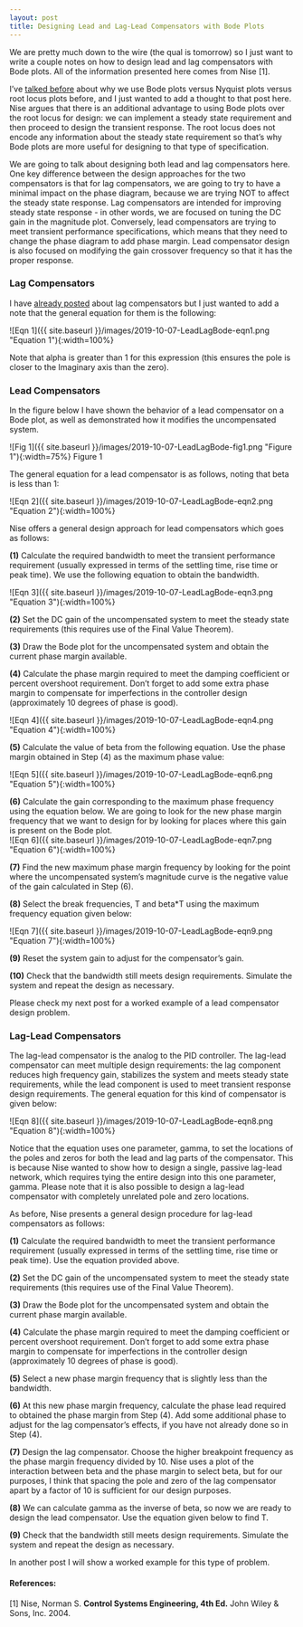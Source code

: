```yaml
---
layout: post
title: Designing Lead and Lag-Lead Compensators with Bode Plots
---
```


We are pretty much down to the wire (the qual is tomorrow) so I just want to write a couple notes on how to design lead and lag compensators with Bode plots. All of the information presented here comes from Nise [1]. 

I’ve [talked before](https://sassafras13.github.io/ClassicalControlTheoryToolbox/) about why we use Bode plots versus Nyquist plots versus root locus plots before, and I just wanted to add a thought to that post here. Nise argues that there is an additional advantage to using Bode plots over the root locus for design: we can implement a steady state requirement and then proceed to design the transient response. The root locus does not encode any information about the steady state requirement so that’s why Bode plots are more useful for designing to that type of specification. 

We are going to talk about designing both lead and lag compensators here. One key difference between the design approaches for the two compensators is that for lag compensators, we are going to try to have a minimal impact on the phase diagram, because we are trying NOT to affect the steady state response. Lag compensators are intended for improving steady state response - in other words, we are focused on tuning the DC gain in the magnitude plot. Conversely, lead compensators are trying to meet transient performance specifications, which means that they need to change the phase diagram to add phase margin. Lead compensator design is also focused on modifying the gain crossover frequency so that it has the proper response. 

### Lag Compensators

I have [already posted](https://sassafras13.github.io/BodeCompDesign/) about lag compensators but I just wanted to add a note that the general equation for them is the following: 

![Eqn 1]({{ site.baseurl }}/images/2019-10-07-LeadLagBode-eqn1.png "Equation 1"){:width=100%}

Note that alpha is greater than 1 for this expression (this ensures the pole is closer to the Imaginary axis than the zero). 

### Lead Compensators

In the figure below I have shown the behavior of a lead compensator on a Bode plot, as well as demonstrated how it modifies the uncompensated system. 

![Fig 1]({{ site.baseurl }}/images/2019-10-07-LeadLagBode-fig1.png "Figure 1"){:width=75%} Figure 1

The general equation for a lead compensator is as follows, noting that beta is less than 1:

![Eqn 2]({{ site.baseurl }}/images/2019-10-07-LeadLagBode-eqn2.png "Equation 2"){:width=100%}

Nise offers a general design approach for lead compensators which goes as follows: 

**(1)** Calculate the required bandwidth to meet the transient performance requirement (usually expressed in terms of the settling time, rise time or peak time). We use the following equation to obtain the bandwidth.       

![Eqn 3]({{ site.baseurl }}/images/2019-10-07-LeadLagBode-eqn3.png "Equation 3"){:width=100%}

**(2)** Set the DC gain of the uncompensated system to meet the steady state requirements (this requires use of the Final Value Theorem).       

**(3)** Draw the Bode plot for the uncompensated system and obtain the current phase margin available.       

**(4)** Calculate the phase margin required to meet the damping coefficient or percent overshoot requirement. Don’t forget to add some extra phase margin to compensate for imperfections in the controller design (approximately 10 degrees of phase is good).        

![Eqn 4]({{ site.baseurl }}/images/2019-10-07-LeadLagBode-eqn4.png "Equation 4"){:width=100%}

**(5)** Calculate the value of beta from the following equation. Use the phase margin obtained in Step (4) as the maximum phase value:      

![Eqn 5]({{ site.baseurl }}/images/2019-10-07-LeadLagBode-eqn6.png "Equation 5"){:width=100%}

**(6)** Calculate the gain corresponding to the maximum phase frequency using the equation below. We are going to look for the new phase margin frequency that we want to design for by looking for places where this gain is present on the Bode plot.       
![Eqn 6]({{ site.baseurl }}/images/2019-10-07-LeadLagBode-eqn7.png "Equation 6"){:width=100%}

**(7)** Find the new maximum phase margin frequency by looking for the point where the uncompensated system’s magnitude curve is the negative value of the gain calculated in Step (6).      

**(8)** Select the break frequencies, T and beta*T using the maximum frequency equation given below:      

![Eqn 7]({{ site.baseurl }}/images/2019-10-07-LeadLagBode-eqn9.png "Equation 7"){:width=100%}

**(9)** Reset the system gain to adjust for the compensator’s gain.       

**(10)** Check that the bandwidth still meets design requirements. Simulate the system and repeat the design as necessary.      

Please check my next post for a worked example of a lead compensator design problem. 

### Lag-Lead Compensators

The lag-lead compensator is the analog to the PID controller. The lag-lead compensator can meet multiple design requirements: the lag component reduces high frequency gain, stabilizes the system and meets steady state requirements, while the lead component is used to meet transient response design requirements. The general equation for this kind of compensator is given below: 

![Eqn 8]({{ site.baseurl }}/images/2019-10-07-LeadLagBode-eqn8.png "Equation 8"){:width=100%}

Notice that the equation uses one parameter, gamma, to set the locations of the poles and zeros for both the lead and lag parts of the compensator. This is because Nise wanted to show how to design a single, passive lag-lead network, which requires tying the entire design into this one parameter, gamma. Please note that it is also possible to design a lag-lead compensator with completely unrelated pole and zero locations. 

As before, Nise presents a general design procedure for lag-lead compensators as follows: 

**(1)** Calculate the required bandwidth to meet the transient performance requirement (usually expressed in terms of the settling time, rise time or peak time). Use the equation provided above.     

**(2)** Set the DC gain of the uncompensated system to meet the steady state requirements (this requires use of the Final Value Theorem).       

**(3)** Draw the Bode plot for the uncompensated system and obtain the current phase margin available.       

**(4)** Calculate the phase margin required to meet the damping coefficient or percent overshoot requirement. Don’t forget to add some extra phase margin to compensate for imperfections in the controller design (approximately 10 degrees of phase is good).        

**(5)** Select a new phase margin frequency that is slightly less than the bandwidth.      

**(6)** At this new phase margin frequency, calculate the phase lead required to obtained the phase margin from Step (4). Add some additional phase to adjust for the lag compensator’s effects, if you have not already done so in Step (4).        

**(7)** Design the lag compensator. Choose the higher breakpoint frequency as the phase margin frequency divided by 10. Nise uses a plot of the interaction between beta and the phase margin to select beta, but for our purposes, I think that spacing the pole and zero of the lag compensator apart by a factor of 10 is sufficient for our design purposes. 

**(8)** We can calculate gamma as the inverse of beta, so now we are ready to design the lead compensator. Use the equation given below to find T. 

**(9)** Check that the bandwidth still meets design requirements. Simulate the system and repeat the design as necessary.      

In another post I will show a worked example for this type of problem. 

#### References: 

[1] Nise, Norman S. **Control Systems Engineering, 4th Ed.** John Wiley & Sons, Inc. 2004. 

